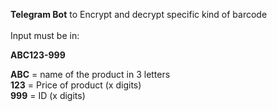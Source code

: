 **Telegram Bot** to  Encrypt and decrypt specific kind of barcode
 <br><br>
  Input must be in: 

 **ABC123-999**

**ABC** = name of the product in 3 letters <br>
 **123** = Price of product (x digits) <br>
**999** = ID (x digits) <br>
    
